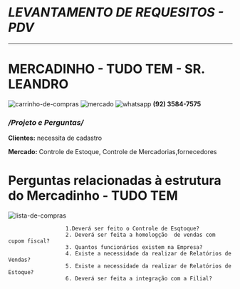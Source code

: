 # **_LEVANTAMENTO DE REQUESITOS - PDV_** 
 ***

# **MERCADINHO - TUDO TEM - SR. LEANDRO** 
![carrinho-de-compras](https://user-images.githubusercontent.com/100883653/157127342-17ded125-602d-400c-9e2e-595b2d6a3b09.png)
![mercado](https://user-images.githubusercontent.com/100883653/157127258-3794982d-6672-4563-be21-bc7e60fefa1c.png)
 ![whatsapp](https://user-images.githubusercontent.com/100883653/157126616-39b1a1d3-67a8-4ea2-a38b-d353b7945333.png) **(92) 3584-7575**

 ### **_/Projeto e Perguntas/_**

**Clientes:** necessita de cadastro

**Mercado:** Controle de Estoque, Controle de Mercadorias,fornecedores

       
       
 # **Perguntas relacionadas à estrutura do Mercadinho - TUDO TEM**
 
 ![lista-de-compras](https://user-images.githubusercontent.com/100883653/157128642-145298c3-3f24-4c15-835b-3f947ef1d99d.png)
 
                      1.Deverá ser feito o Controle de Esqtoque?                                          
                      2. Deverá ser feita a homologção  de vendas com cupom fiscal? 
                      3. Quantos funcionários existem na Empresa?                      
                      4. Existe a necessidade da realizar de Relatórios de Vendas?           
                      5. Existe a necessidade da realizar de Relatórios de Estoque?
                      6. Deverá ser feita a integração com a Filial? 


        

